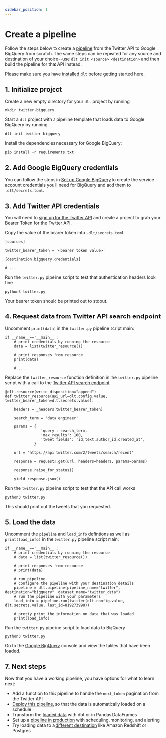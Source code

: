 ```yaml
---
sidebar_position: 1
---
```


# Create a pipeline

Follow the steps below to create a [pipeline](./glossary.md/#pipeline) from the Twitter API to 
Google BigQuery from scratch. The same steps can be repeated for any source and destination of your 
choice--use `dlt init <source> <destination>` and then build the pipeline for that API instead.

Please make sure you have [installed `dlt`](./installation.mdx) before getting started here.

## 1. Initialize project

Create a new empty directory for your `dlt` project by running
```
mkdir twitter-bigquery
```

Start a `dlt` project with a pipeline template that loads data to Google BigQuery by running
```
dlt init twitter bigquery
```

Install the dependencies necessary for Google BigQuery:
```
pip install -r requirements.txt
```

## 2. Add Google BigQuery credentials

You can follow the steps in [Set up Google BigQuery](../getting-started.md#2-set-up-google-bigquery)
to create the service account credentials you'll need for BigQuery and add them to `.dlt/secrets.toml`.

## 3. Add Twitter API credentials

You will need to [sign up for the Twitter API](https://developer.twitter.com/en/docs/platform-overview)
and create a project to grab your Bearer Token for the Twitter API.

Copy the value of the bearer token into `.dlt/secrets.toml`
```
[sources]

twitter_bearer_token = '<bearer token value>'

[destination.bigquery.credentials]

# ...
```

Run the `twitter.py` pipeline script to test that authentication headers look fine
```
python3 twitter.py
```

Your bearer token should be printed out to stdout.

## 4. Request data from Twitter API search endpoint

Uncomment `print(data)` in the `twitter.py` pipeline script main:
```
if __name__=='__main__':
    # print credentials by running the resource
    data = list(twitter_resource())

    # print responses from resource
    print(data)

    # ...
```

Replace the `twitter_resource` function definition in the `twitter.py` pipeline script with a call to the 
[Twitter API search endpoint](https://developer.twitter.com/en/docs/twitter-api/tweets/search/api-reference/get-tweets-search-recent)
```
@dlt.resource(write_disposition="append")
def twitter_resource(api_url=dlt.config.value, twitter_bearer_token=dlt.secrets.value):
    
    headers = _headers(twitter_bearer_token)

    search_term = 'data engineer'
    
    params = {
                'query': search_term,
                'max_results': 100,
                'tweet.fields': 'id,text,author_id,created_at',
             }

    url = "https://api.twitter.com/2/tweets/search/recent"

    response = requests.get(url, headers=headers, params=params)
    
    response.raise_for_status()

    yield response.json()
```

Run the `twitter.py` pipeline script to test that the API call works
```
python3 twitter.py
```

This should print out the tweets that you requested.

## 5. Load the data

Uncomment the `pipeline` and `load_info` defintions as well as `print(load_info)` 
in the `twitter.py` pipeline script main:
```
if __name__=='__main__':
    # print credentials by running the resource
    # data = list(twitter_resource())

    # print responses from resource
    # print(data)

    # run pipeline
    # configure the pipeline with your destination details
    pipeline = dlt.pipeline(pipeline_name="twitter", destination="bigquery", dataset_name="twitter_data")
    # run the pipeline with your parameters
    load_info = pipeline.run(twitter(dlt.config.value, dlt.secrets.value, last_id=819273998))

    # pretty print the information on data that was loaded
    print(load_info)
```

Run the `twitter.py` pipeline script to load data to BigQuery
```
python3 twitter.py
```

Go to the [Google BigQuery](https://console.cloud.google.com/bigquery) console and view the tables 
that have been loaded.

## 7. Next steps

Now that you have a working pipeline, you have options for what to learn next:
- Add a function to this pipeline to handle the `next_token` pagination from the Twitter API
- [Deploy this pipeline](./walkthroughs/deploy-a-pipeline), so that the data is automatically 
loaded on a schedule
- Transform the [loaded data](./using-loaded-data/transforming-the-data) with dbt or in Pandas DataFrames
- Set up a [pipeline in production](./running-in-production/scheduling) with scheduling, 
monitoring, and alerting
- Try loading data to a [different destination](./destinations) like Amazon Redshift or Postgres